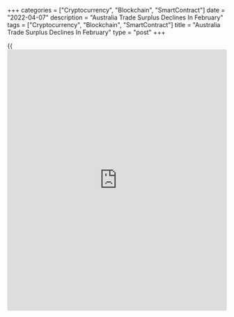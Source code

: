 +++
categories = ["Cryptocurrency", "Blockchain", "SmartContract"]
date = "2022-04-07"
description = "Australia Trade Surplus Declines In February"
tags = ["Cryptocurrency", "Blockchain", "SmartContract"]
title = "Australia Trade Surplus Declines In February"
type = "post"
+++

{{<iframe id="large-banner" src="https://www.bounty.group/#slide=8.0" width="100%" height="600" scrolling="no" style="border: 0px solid rgb(216, 221, 230); border-radius: 3px;">}}

Australia's trade surplus declined in February on higher imports, data
from the Australian Bureau of Statistics showed on Thursday.

The trade surplus fell to A$7.46 billion in February from A$11.79
billion in January. The expected level was A$12.0 billion.

Exports of goods and services remained almost unchanged in February,
while imports advanced 12 percent driven by the increase in imports of
processed industrial supplies and fuels and lubricants.

Another report from the statistical office showed that the dwelling
approvals surged 43.5 percent in February, reversing a 27.1 percent fall
in January. This was in line with the preliminary estimate published on
March 31.

Private sector house approvals climbed 16.5 percent, following a 16.3
percent decline in January. Excluding houses, private sector dwellings
jumped 78.3 percent, data showed.

On a yearly basis, dwelling approvals were down 7.8 percent in February.

For comments and feedback [contact](https://www.playgroundfx.com/contact/): editorial@rtt[news](https://www.letsplayfx.com/blog/forex-news-website/).com

[Economic News][1]

 **What parts of the world are seeing the best (and worst) economic
performances lately? Click[here][2] to check out our [Econ Scorecard][2]
and find out! See up-to-the-moment [ranking](https://www.playgroundfx.com/blog/crypto-exchange-ranking/)s for the best and worst
performers in [GDP][2], [unemployment rate][3], [inflation][4] and much
more.**

   1. www.rtt[news](https://www.letsplayfx.com/blog/forex-news-website/).com/Content/EconomicNews.aspx
   2. www.rtt[news](https://www.letsplayfx.com/blog/forex-news-website/).com/economic-scorecard/world-rank/GDP/highest-performance.aspx
   3. www.rtt[news](https://www.letsplayfx.com/blog/forex-news-website/).com/economic-scorecard/world-rank/unemployment-rate/lowest-performance.aspx
   4. www.rtt[news](https://www.letsplayfx.com/blog/forex-news-website/).com/economic-scorecard/world-rank/CPI/highest-performance.aspx